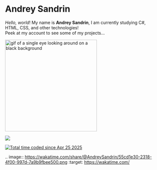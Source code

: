 <h1>Andrey Sandrin</h1>

<p><i>Hello, world</i>! My name is <b>Andrey Sandrin</b>, I am currently studying C#, HTML, CSS, and other technologies! <br>
Peek at my account to see some of my projects...</p>

<img src="https://i.pinimg.com/originals/2b/87/8f/2b878fc08878b8673b9a942a8f5fac55.gif" alt="gif of a single eye looking around on a black background" height="300" width="300">

<a href="https://wakatime.com"><img src="https://wakatime.com/share/@AndreySandrin/55cd1e30-2318-4f00-997d-7a9b9fbee500.png" /></a>

<a href="https://wakatime.com/@2e5ac7e9-8439-4484-bfc0-262ab5940fa6"><img src="https://wakatime.com/badge/user/2e5ac7e9-8439-4484-bfc0-262ab5940fa6.svg" alt="Total time coded since Apr 25 2025" /></a>

.. image:: https://wakatime.com/share/@AndreySandrin/55cd1e30-2318-4f00-997d-7a9b9fbee500.png
    :target: https://wakatime.com/
